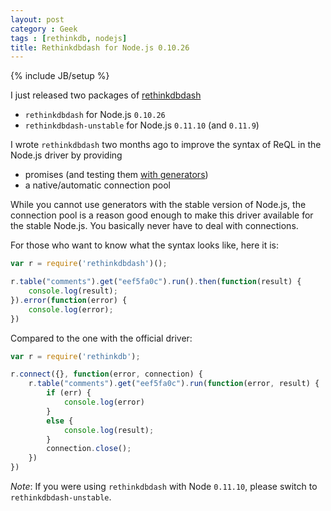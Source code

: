 ```yaml
---
layout: post
category : Geek
tags : [rethinkdb, nodejs]
title: Rethinkdbdash for Node.js 0.10.26
---
```

{% include JB/setup %}

I just released two packages of [rethinkdbdash](https://github.com/neumino/rethinkdbdash)

- `rethinkdbdash` for Node.js `0.10.26`
- `rethinkdbdash-unstable` for Node.js `0.11.10` (and `0.11.9`)


I wrote `rethinkdbdash` two months ago to improve the syntax of ReQL in the Node.js driver
by providing

- promises (and testing them
[with generators](http://blog.justonepixel.com/geek/2014/01/27/paving-the-way-for-the-new-nodejs/))
- a native/automatic connection pool


While you cannot use generators with the stable version of Node.js, the connection pool is a
reason good enough to make this driver available for the stable Node.js. You basically
never have to deal with connections.  

For those who want to know what the syntax looks like, here it is:

```js
var r = require('rethinkdbdash')();

r.table("comments").get("eef5fa0c").run().then(function(result) {
    console.log(result);
}).error(function(error) {
    console.log(error);
})
```

Compared to the one with the official driver:

```js
var r = require('rethinkdb');

r.connect({}, function(error, connection) {
    r.table("comments").get("eef5fa0c").run(function(error, result) {
        if (err) {
            console.log(error)
        }
        else {
            console.log(result);
        }
        connection.close();
    })
})
```



_Note_: If you were using `rethinkdbdash` with Node `0.11.10`, please switch to `rethinkdbdash-unstable`.
